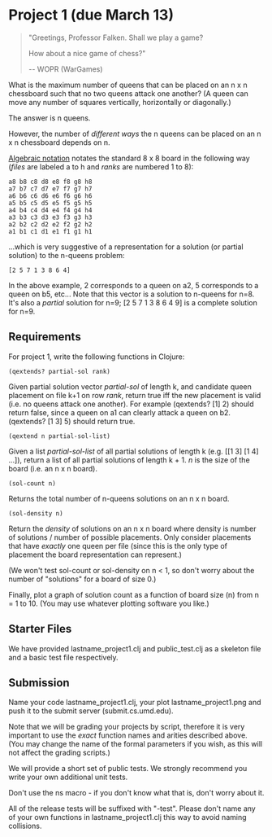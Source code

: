 Project 1 (due March 13)
========================

> "Greetings, Professor Falken. Shall we play a game?
>
> How about a nice game of chess?"
>
> -- WOPR (WarGames)

What is the maximum number of queens that can be placed on an n x n chessboard such that no two queens attack one another? (A queen can move any number of squares vertically, horizontally or diagonally.)

The answer is n queens.

However, the number of *different ways* the n queens can be placed on an n x n chessboard depends on n.

[Algebraic notation](https://en.wikibooks.org/wiki/Chess/Algebraic_notation) notates the standard 8 x 8 board in the following way (*files* are labeled a to h and *ranks* are numbered 1 to 8):

    a8 b8 c8 d8 e8 f8 g8 h8
    a7 b7 c7 d7 e7 f7 g7 h7
    a6 b6 c6 d6 e6 f6 g6 h6
    a5 b5 c5 d5 e5 f5 g5 h5
    a4 b4 c4 d4 e4 f4 g4 h4
    a3 b3 c3 d3 e3 f3 g3 h3
    a2 b2 c2 d2 e2 f2 g2 h2
    a1 b1 c1 d1 e1 f1 g1 h1

...which is very suggestive of a representation for a solution (or partial solution) to the n-queens problem:

    [2 5 7 1 3 8 6 4]
    
In the above example, 2 corresponds to a queen on a2, 5 corresponds to a queen on b5, etc... Note that this vector is a solution to n-queens for n=8. It's also a *partial* solution for n=9; [2 5 7 1 3 8 6 4 9] is a complete solution for n=9.

Requirements
------------

For project 1, write the following functions in Clojure:

    (qextends? partial-sol rank)
    
Given partial solution vector *partial-sol* of length k, and candidate queen placement on file k+1 on row *rank*, return true iff the new placement is valid (i.e. no queens attack one another). For example (qextends? [1] 2) should return false, since a queen on a1 can clearly attack a queen on b2. (qextends? [1 3] 5) should return true.

    (qextend n partial-sol-list)

Given a list *partial-sol-list* of all partial solutions of length k (e.g. [[1 3] [1 4] ...]), return a list of all partial solutions of length k + 1. *n* is the size of the board (i.e. an n x n board).

    (sol-count n)
    
Returns the total number of n-queens solutions on an n x n board.

    (sol-density n)
    
Return the *density* of solutions on an n x n board where density is number of solutions / number of possible placements. Only consider placements that have *exactly* one queen per file (since this is the only type of placement the board representation can represent.)

(We won't test sol-count or sol-density on n < 1, so don't worry about the number of "solutions" for a board of size 0.)

Finally, plot a graph of solution count as a function of board size (n) from n = 1 to 10. (You may use whatever plotting software you like.)

Starter Files
-------------

We have provided lastname\_project1.clj and public\_test.clj as a skeleton file and a basic test file respectively.

Submission
----------

Name your code lastname_project1.clj, your plot lastname_project1.png and push it to the submit server (submit.cs.umd.edu).

Note that we will be grading your projects by script, therefore it is very important to use the *exact* function names and arities described above. (You may change the name of the formal parameters if you wish, as this will not affect the grading scripts.)

We will provide a short set of public tests. We strongly recommend you write your own additional unit tests.

Don't use the ns macro - if you don't know what that is, don't worry about it.

All of the release tests will be suffixed with "-test". Please don't name any of your own functions in lastname_project1.clj this way to avoid naming collisions.
